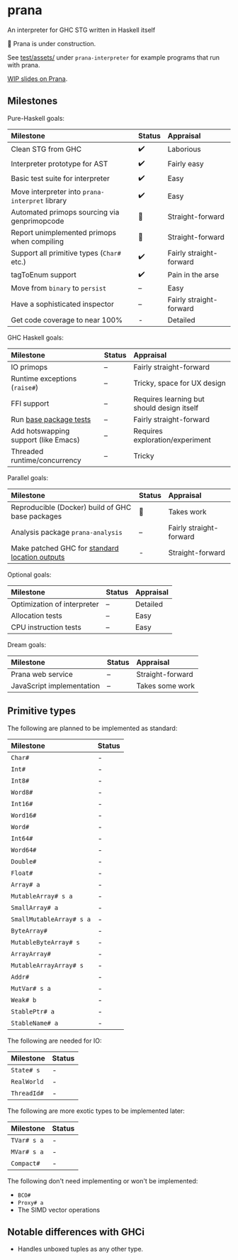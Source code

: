 # prana

An interpreter for GHC STG written in Haskell itself

:construction: Prana is under construction.

See
[test/assets/](https://github.com/chrisdone/prana/tree/master/prana-interpreter/test/assets)
under `prana-interpreter` for example programs that run with prana.

[WIP slides on Prana](https://chrisdone.com/pdfs/prana.pdf).

## Milestones

Pure-Haskell goals:

|Milestone|Status|Appraisal|
|:---|:---|:---|
|Clean STG from GHC|  :heavy_check_mark: | Laborious |
|Interpreter prototype for AST| :heavy_check_mark: | Fairly easy |
|Basic test suite for interpreter| :heavy_check_mark: | Easy |
|Move interpreter into `prana-interpret` library| :heavy_check_mark: | Easy |
|Automated primops sourcing via genprimopcode| :construction: | Straight-forward |
|Report unimplemented primops when compiling| :construction: | Straight-forward |
|Support all primitive types (`Char#` etc.)| :heavy_check_mark: | Fairly straight-forward |
|tagToEnum support| :heavy_check_mark: | Pain in the arse |
|Move from `binary` to `persist`| – | Easy |
|Have a sophisticated inspector| – | Fairly straight-forward |
|Get code coverage to near 100%| - | Detailed |

GHC Haskell goals:

|Milestone|Status|Appraisal|
|:---|:---|:---|
|IO primops| – | Fairly straight-forward |
|Runtime exceptions (`raise#`)| – | Tricky, space for UX design |
|FFI support| – | Requires learning but should design itself |
|Run [base package tests](https://github.com/ghc/packages-base/tree/master/tests) | – | Fairly straight-forward |
|Add hotswapping support (like Emacs)| – | Requires exploration/experiment |
|Threaded runtime/concurrency| – | Tricky |

Parallel goals:

|Milestone|Status|Appraisal|
|:---|:---|:---|
|Reproducible (Docker) build of GHC base packages| :construction: | Takes work |
|Analysis package `prana-analysis`| – | Fairly straight-forward |
|Make patched GHC for [standard location outputs](https://github.com/grin-tech/ghc-grin/blob/ea00b4ed18e2977dabb9c41ddcc28699ea96a85a/ghc-8.6.2.patch) | - | Straight-forward |

Optional goals:

|Milestone|Status|Appraisal|
|:---|:---|:---|
|Optimization of interpreter| – | Detailed |
|Allocation tests| – | Easy |
|CPU instruction tests| – | Easy |

Dream goals:

|Milestone|Status|Appraisal|
|:---|:---|:---|
|Prana web service| – | Straight-forward |
|JavaScript implementation| – | Takes some work |

## Primitive types

The following are planned to be implemented as standard:

|Milestone|Status|
|:---|:---|
|`Char#`|-|
|`Int#`|-|
|`Int8#`|-|
|`Word8#`|-|
|`Int16#`|-|
|`Word16#`|-|
|`Word#`|-|
|`Int64#`|-|
|`Word64#`|-|
|`Double#`|-|
|`Float#`|-|
|`Array# a`|-|
|`MutableArray# s a`|-|
|`SmallArray# a`|-|
|`SmallMutableArray# s a`|-|
|`ByteArray#`|-|
|`MutableByteArray# s`|-|
|`ArrayArray#`|-|
|`MutableArrayArray# s`|-|
|`Addr#`|-|
|`MutVar# s a`|-|
|`Weak# b`|-|
|`StablePtr# a`|-|
|`StableName# a`|-|

The following are needed for IO:

|Milestone|Status|
|:---|:---|
|`State# s`|-|
|`RealWorld`|-|
|`ThreadId#`|-|

The following are more exotic types to be implemented later:

|Milestone|Status|
|:---|:---|
|`TVar# s a`|-|
|`MVar# s a`|-|
|`Compact#`|-|

The following don't need implementing or won't be implemented:

* `BCO#`
* `Proxy# a`
* The SIMD vector operations

## Notable differences with GHCi

* Handles unboxed tuples as any other type.
